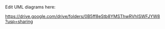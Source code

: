 Edit UML diagrams here: 

https://drive.google.com/drive/folders/0B5ff8eStb8YMSThwRVhISWFJYW8?usp=sharing